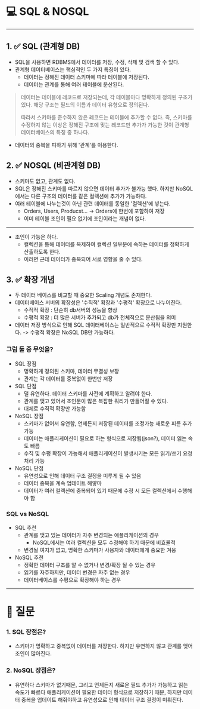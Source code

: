 # 💻 SQL & NOSQL

---


## 1. ✅ SQL (관계형 DB)

- SQL을 사용하면 RDBMS에서 데이터를 저장, 수정, 삭제 및 검색 할 수 있다.
- 관계형 데이터베이스는 핵심적인 두 가지 특징이 있다.
  - 데이터는 정해진 데이터 스키마에 따라 테이블에 저장된다.
  - 데이터는 관계를 통해 여러 테이블에 분산된다.

> 데이터는 테이블에 레코드로 저장되는데, 각 테이블마다 명확하게 정의된 구조가 있다. 해당 구조는 필드의 이름과 데이터 유형으로 정의된다.
> 
> 따라서 스키마를 준수하지 않은 레코드는 테이블에 추가할 수 없다. 즉, 스키마를 수정하지 않는 이상은 정해진 구조에 맞는 레코드만 추가가 가능한 것이 관계형 데이터베이스의 특징 중 하나다.

- 데이터의 중복을 피하기 위해 '관계'를 이용한다.
## 2. ✅ NOSQL (비관계형 DB)

- 스키마도 없고, 관계도 없다.
- SQL은 정해진 스키마를 따르지 않으면 데이터 추가가 불가능 했다. 하지만 NoSQL 에서는 다른 구조의 데이터를 같은 컬렉션에 추가가 가능하다.
- 여러 테이블에 나누는것이 아닌 관련 데이터를 동일한 '컬렉션'에 넣는다.
  - Orders, Users, Producst... -> Orders에 한번에 포함하여 저장
  - 이미 테이블 조인이 필요 없기에 조인이라는 개념이 없다.
---
- 조인이 가능은 하다.
  - 컬렉션을 통해 데이터를 복제하여 컬렉션 일부분에 속하는 데이터를 정확하게 산출하도록 한다.
  - 이러면 근데 데이터가 중복되어 서로 영향을 줄 수 있다.
## 3. ✅ 확장 개념
- 두 데이터 베이스를 비교할 때 중요한 Scaling 개념도 존재한다. 
- 데이터베이스 서버의 확장성은 '수직적' 확장과 '수평적' 확장으로 나누어진다.
    - 수직적 확장 : 단순히 db서버의 성능을 향상
    - 수평적 확장 : 더 많은 서버가 추가되고 db가 전체적으로 분산됨을 의미 
- 데이터 저장 방식으로 인해 SQL 데이터베이스는 일반적으로 수직적 확장만 지원한다. -> 수평적 확장은 NoSQL DB만 가능하다.


### 그럼 둘 중 무엇을?
- SQL 장점
    - 명확하게 정의된 스키마, 데이터 무결성 보장
    - 관계는 각 데이터를 중복없이 한번만 저장
- SQL 단점
  - 덜 유연하다. 데이터 스키마를 사전에 계획하고 알려야 한다.
  - 관계를 맺고 있어서 조인문이 많은 복잡한 쿼리가 만들어질 수 있다.
  - 대체로 수직적 확장만 가능함
- NoSQL 장점
  - 스키마가 없어서 유연함, 언제든지 저장된 데이터를 조정가능 새로운 피륻 추가 가능
  - 데이터는 애플리케이션이 필요로 하는 형식으로 저장됨(json?), 데이터 읽는 속도 빠름
  - 수직 및 수평 확장이 가능해서 애플리케이션이 발생시키는 모든 읽기/쓰기 요청 처리 가능
- NoSQL 단점
  - 유연성으로 인해 데이터 구조 결정을 미루게 될 수 있음
  - 데이터 중복을 계속 업데이트 해얗마
  - 데이터가 여러 컬렉션에 중복되어 있기 때문에 수정 시 모든 컬렉션에서 수행해야 함

### SQL vs NoSQL
- SQL 추천
  - 관계를 맺고 있는 데이터가 자주 변경되는 애플리케이션의 경우
    - NoSQL에서는 여러 컬렉션을 모두 수정해야 하기 때문에 비효율적
  - 변경될 여지가 없고, 명확한 스키마가 사용자와 데이터에게 중요한 겨웅
- NoSQL 추천
  - 정확한 데이터 구조를 알 수 없거나 변경/확장 될 수 있는 경우
  - 읽기를 자주하지만, 데이터 변경은 자주 없는 경우
  - 데이터베이스를 수평으로 확장해야 하는 경우

---

# 🤔 질문

### 1. SQL 장점은?
- 스키마가 명확하고 중복없이 데이터를 저장한다. 하지만 유연하지 않고 관계를 맺어 조인이 많아진다.

### 2. NoSQL 장점은?
- 유연하다 스키마가 없기때문, 그리고 언제든지 새로운 필드 추가가 가능하고 읽는 속도가 빠르다 애플리케이션이 필요한 데이터 형식으로 저장하기 때문, 하지만 데이터 중복을 업데이트 해줘야하고 유연성으로 인해 데이터 구조 결정이 미뤄진다.

